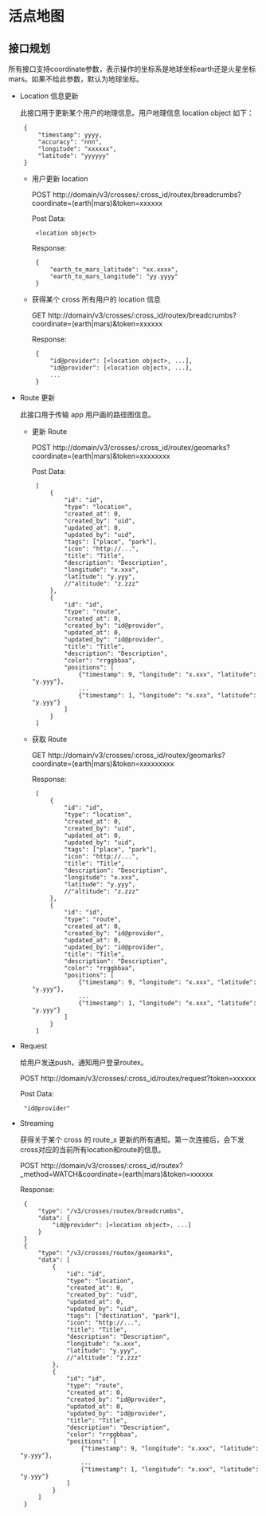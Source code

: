 # 活点地图

## 接口规划

所有接口支持coordinate参数，表示操作的坐标系是地球坐标earth还是火星坐标mars。如果不给此参数，默认为地球坐标。

 - Location 信息更新

    此接口用于更新某个用户的地理信息。用户地理信息 location object 如下：

        {
            "timestamp": yyyy,
            "accuracy": "nnn",
            "longitude": "xxxxxx",
            "latitude": "yyyyyy"
        }

     - 用户更新 location

        POST http://domain/v3/crosses/:cross\_id/routex/breadcrumbs?coordinate=(earth|mars)&token=xxxxxx

        Post Data:

            <location object>

        Response:

            {
                "earth_to_mars_latitude": "xx.xxxx",
                "earth_to_mars_longitude": "yy.yyyy"
            }

     - 获得某个 cross 所有用户的 location 信息

        GET http://domain/v3/crosses/:cross\_id/routex/breadcrumbs?coordinate=(earth|mars)&token=xxxxxx

        Response:

            {
                "id@provider": [<location object>, ...],
                "id@provider": [<location object>, ...],
                ...
            }

 - Route 更新

    此接口用于传输 app 用户画的路径图信息。

     - 更新 Route

        POST http://domain/v3/crosses/:cross\_id/routex/geomarks?coordinate=(earth|mars)&token=xxxxxxxx

        Post Data:

            [
                {
                    "id": "id",
                    "type": "location",
                    "created_at": 0,
                    "created_by": "uid",
                    "updated_at": 0,
                    "updated_by": "uid",
                    "tags": ["place", "park"],
                    "icon": "http://...",
                    "title": "Title",
                    "description": "Description",
                    "longitude": "x.xxx",
                    "latitude": "y.yyy",
                    //"altitude": "z.zzz"
                },
                {
                    "id": "id",
                    "type": "route",
                    "created_at": 0,
                    "created_by": "id@provider",
                    "updated_at": 0,
                    "updated_by": "id@provider",
                    "title": "Title",
                    "description": "Description",
                    "color": "rrggbbaa",
                    "positions": [
                        {"timestamp": 9, "longitude": "x.xxx", "latitude": "y.yyy"},
                        ...
                        {"timestamp": 1, "longitude": "x.xxx", "latitude": "y.yyy"}
                    ]
                }
            ]

     - 获取 Route

        GET http://domain/v3/crosses/:cross\_id/routex/geomarks?coordinate=(earth|mars)&token=xxxxxxxxx

        Response:

            [
                {
                    "id": "id",
                    "type": "location",
                    "created_at": 0,
                    "created_by": "uid",
                    "updated_at": 0,
                    "updated_by": "uid",
                    "tags": ["place", "park"],
                    "icon": "http://...",
                    "title": "Title",
                    "description": "Description",
                    "longitude": "x.xxx",
                    "latitude": "y.yyy",
                    //"altitude": "z.zzz"
                },
                {
                    "id": "id",
                    "type": "route",
                    "created_at": 0,
                    "created_by": "id@provider",
                    "updated_at": 0,
                    "updated_by": "id@provider",
                    "title": "Title",
                    "description": "Description",
                    "color": "rrggbbaa",
                    "positions": [
                        {"timestamp": 9, "longitude": "x.xxx", "latitude": "y.yyy"},
                        ...
                        {"timestamp": 1, "longitude": "x.xxx", "latitude": "y.yyy"}
                    ]
                }
            ]

 - Request

    给用户发送push，通知用户登录routex。

    POST http://domain/v3/crosses/:cross\_id/routex/request?token=xxxxxx

    Post Data:

        "id@provider"

 - Streaming
 
    获得关于某个 cross 的 route_x 更新的所有通知。第一次连接后，会下发cross对应的当前所有location和route的信息。

    POST http://domain/v3/crosses/:cross\_id/routex?\_method=WATCH&coordinate=(earth|mars)&token=xxxxxx

    Response:

        {
            "type": "/v3/crosses/routex/breadcrumbs",
            "data": {
                "id@provider": [<location object>, ...]
            }
        }
        {
            "type": "/v3/crosses/routex/geomarks",
            "data": [
                {
                    "id": "id",
                    "type": "location",
                    "created_at": 0,
                    "created_by": "uid",
                    "updated_at": 0,
                    "updated_by": "uid",
                    "tags": ["destination", "park"],
                    "icon": "http://...",
                    "title": "Title",
                    "description": "Description",
                    "longitude": "x.xxx",
                    "latitude": "y.yyy",
                    //"altitude": "z.zzz"
                },
                {
                    "id": "id",
                    "type": "route",
                    "created_at": 0,
                    "created_by": "id@provider",
                    "updated_at": 0,
                    "updated_by": "id@provider",
                    "title": "Title",
                    "description": "Description",
                    "color": "rrggbbaa",
                    "positions": [
                        {"timestamp": 9, "longitude": "x.xxx", "latitude": "y.yyy"},
                        ...
                        {"timestamp": 1, "longitude": "x.xxx", "latitude": "y.yyy"}
                    ]
                }
            ]
        }
